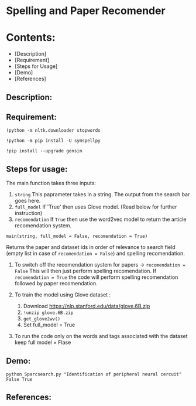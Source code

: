 # Spelling and Paper Recomender

# Contents:
* [Description]
* [Requirement]
* [Steps for Usage]
* [Demo]
* [References]

## Description:
## Requirement:
```
!python -m nltk.downloader stopwords
```
```
!python -m pip install -U symspellpy
```
```
!pip install --upgrade gensim
```
## Steps for usage:
The main function takes three inputs: 
1. `string` This paprameter takes in a string. The output from the search bar goes here.
2. `full_model` If 'True' then uses Glove model. (Read below for further instruction)
3. `recomendation` If `True` then use the word2vec model to return the article recomendation system.
```
main(string, full_model = False, recomendation = True)
```
Returns the paper and dataset ids in order of relevance to search field (empty list in case of `recomendation = False`) and spelling recomendation.
1. To switch off the recomendation system for papers -> `recomendation = False`
   This will then just perform spelling recomendation. If `recomendation = True` the code will perform spelling recomendation followed by paper recomendation.

2. To train the model using Glove dataset :
   1. Download https://nlp.stanford.edu/data/glove.6B.zip 
   2. `!unzip glove.6B.zip`
   3. `get_glove2wv()`
   4. Set full_model = True

3. To run the code only on the words and tags associated with the dataset keep full model = Flase


## Demo:
```
python Sparcsearch.py "Identification of peripheral neural cercuit" False True
```
## References:
